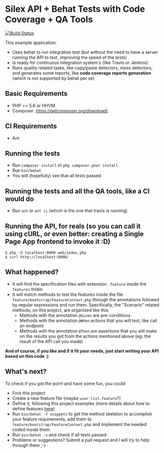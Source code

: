 # Silex API + Behat Tests with Code Coverage + QA Tools

[![Build Status](https://travis-ci.org/yuriteixeira/template-behat-silex.svg?branch=master)](https://travis-ci.org/yuriteixeira/template-behat-silex)

This example application:

* Uses behat to run integration test (but without the need to have a server running the API to test, improving the speed of the tests)
* Is ready for continuous integration system's (like Travis or Jenkins)
* Runs quality related tasks, like copy/paste detectors, mess detectors, and generates some reports, like **code coverage reports generation** (which is not supported by behat per se)

## Basic Requirements

* PHP >= 5.6 or HHVM
* Composer: https://getcomposer.org/download/

## CI Requirements

* Ant

## Running the tests ##

* Run `composer install` or `php composer.phar install`
* Run `bin/behat`
* You will (hopefully) see that all tests passed

## Running the tests and all the QA tools, like a CI would do

* Run `ant` or `ant ci` (which is the one that travis is running)

## Running the API, for reals (so you can call it using cURL, or even better: creating a Single Page App frontend to invoke it :D)

```
$ php -S localhost:8000 web/index.php
$ curl http://localhost:8000/
```

## What happened? ##

* It will find the specification files with extension `.feature` inside the `features` folder
* It will match methods to test the features inside the file `feature/bootstrap/FeatureContext.php` through the annotations followed by regular expressions and run them. Specifically, the "Scenario" related methods, on this project, are organized like this:
	* Methods with the annotation `@Given` are pre-conditions
	* Methods with the annotation `@When` actions that you will test, like call an endpoint
	* Methods with the annotation `@Then` are assertions that you will make on the results you got from the actions mentioned above (eg: the result of the API call you made)

**And of course, if you like and if it fit your needs, just start writing your API based on this code :)**

## What's next? ##

To check if you got the point and have some fun, you could:

* Fork this project
* Create a new feature file (maybe `user-list.feature`?)
* Define it, following this project examples (more details about how to define features [here](http://docs.behat.org/en/v3.0/quick_intro_pt1.html))
* Run `bin/behat -f snippets` to get the method skeleton to accomplish your feature requirements, add them to `feature/bootstrap/FeatureContext.php` and implement the needed coded inside them.
* Run `bin/behat -v` and check if all tests passed
* Problems or suggestions? Submit a pull request and I will try to help through them ;-)
